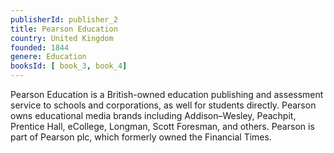 ```yaml
---
publisherId: publisher_2
title: Pearson Education
country: United Kingdom
founded: 1844
genere: Education
booksId: [ book_3, book_4]
---
```


Pearson Education is a British-owned education publishing and assessment service to schools and corporations, as well for students directly. Pearson owns educational media brands including Addison–Wesley, Peachpit, Prentice Hall, eCollege, Longman, Scott Foresman, and others. Pearson is part of Pearson plc, which formerly owned the Financial Times.